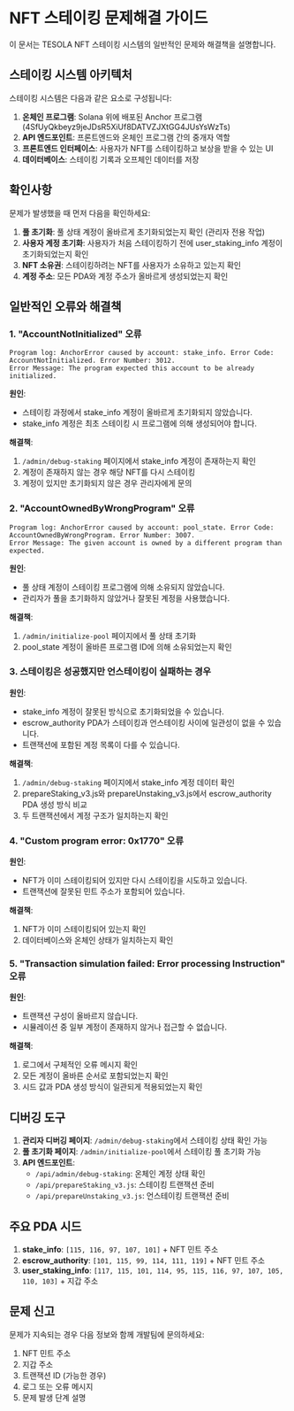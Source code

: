 # NFT 스테이킹 문제해결 가이드

이 문서는 TESOLA NFT 스테이킹 시스템의 일반적인 문제와 해결책을 설명합니다.

## 스테이킹 시스템 아키텍처

스테이킹 시스템은 다음과 같은 요소로 구성됩니다:

1. **온체인 프로그램**: Solana 위에 배포된 Anchor 프로그램 (4SfUyQkbeyz9jeJDsR5XiUf8DATVZJXtGG4JUsYsWzTs)
2. **API 엔드포인트**: 프론트엔드와 온체인 프로그램 간의 중개자 역할
3. **프론트엔드 인터페이스**: 사용자가 NFT를 스테이킹하고 보상을 받을 수 있는 UI
4. **데이터베이스**: 스테이킹 기록과 오프체인 데이터를 저장

## 확인사항

문제가 발생했을 때 먼저 다음을 확인하세요:

1. **풀 초기화**: 풀 상태 계정이 올바르게 초기화되었는지 확인 (관리자 전용 작업)
2. **사용자 계정 초기화**: 사용자가 처음 스테이킹하기 전에 user_staking_info 계정이 초기화되었는지 확인
3. **NFT 소유권**: 스테이킹하려는 NFT를 사용자가 소유하고 있는지 확인
4. **계정 주소**: 모든 PDA와 계정 주소가 올바르게 생성되었는지 확인

## 일반적인 오류와 해결책

### 1. "AccountNotInitialized" 오류

```
Program log: AnchorError caused by account: stake_info. Error Code: AccountNotInitialized. Error Number: 3012. 
Error Message: The program expected this account to be already initialized.
```

**원인**:
- 스테이킹 과정에서 stake_info 계정이 올바르게 초기화되지 않았습니다.
- stake_info 계정은 최초 스테이킹 시 프로그램에 의해 생성되어야 합니다.

**해결책**:
1. `/admin/debug-staking` 페이지에서 stake_info 계정이 존재하는지 확인
2. 계정이 존재하지 않는 경우 해당 NFT를 다시 스테이킹
3. 계정이 있지만 초기화되지 않은 경우 관리자에게 문의

### 2. "AccountOwnedByWrongProgram" 오류

```
Program log: AnchorError caused by account: pool_state. Error Code: AccountOwnedByWrongProgram. Error Number: 3007.
Error Message: The given account is owned by a different program than expected.
```

**원인**:
- 풀 상태 계정이 스테이킹 프로그램에 의해 소유되지 않았습니다.
- 관리자가 풀을 초기화하지 않았거나 잘못된 계정을 사용했습니다.

**해결책**:
1. `/admin/initialize-pool` 페이지에서 풀 상태 초기화
2. pool_state 계정이 올바른 프로그램 ID에 의해 소유되었는지 확인

### 3. 스테이킹은 성공했지만 언스테이킹이 실패하는 경우

**원인**:
- stake_info 계정이 잘못된 방식으로 초기화되었을 수 있습니다.
- escrow_authority PDA가 스테이킹과 언스테이킹 사이에 일관성이 없을 수 있습니다.
- 트랜잭션에 포함된 계정 목록이 다를 수 있습니다.

**해결책**:
1. `/admin/debug-staking` 페이지에서 stake_info 계정 데이터 확인
2. prepareStaking_v3.js와 prepareUnstaking_v3.js에서 escrow_authority PDA 생성 방식 비교
3. 두 트랜잭션에서 계정 구조가 일치하는지 확인

### 4. "Custom program error: 0x1770" 오류

**원인**:
- NFT가 이미 스테이킹되어 있지만 다시 스테이킹을 시도하고 있습니다.
- 트랜잭션에 잘못된 민트 주소가 포함되어 있습니다.

**해결책**:
1. NFT가 이미 스테이킹되어 있는지 확인
2. 데이터베이스와 온체인 상태가 일치하는지 확인

### 5. "Transaction simulation failed: Error processing Instruction" 오류

**원인**:
- 트랜잭션 구성이 올바르지 않습니다.
- 시뮬레이션 중 일부 계정이 존재하지 않거나 접근할 수 없습니다.

**해결책**:
1. 로그에서 구체적인 오류 메시지 확인
2. 모든 계정이 올바른 순서로 포함되었는지 확인
3. 시드 값과 PDA 생성 방식이 일관되게 적용되었는지 확인

## 디버깅 도구

1. **관리자 디버깅 페이지**: `/admin/debug-staking`에서 스테이킹 상태 확인 가능
2. **풀 초기화 페이지**: `/admin/initialize-pool`에서 스테이킹 풀 초기화 가능
3. **API 엔드포인트**:
   - `/api/admin/debug-staking`: 온체인 계정 상태 확인
   - `/api/prepareStaking_v3.js`: 스테이킹 트랜잭션 준비
   - `/api/prepareUnstaking_v3.js`: 언스테이킹 트랜잭션 준비

## 주요 PDA 시드

1. **stake_info**: `[115, 116, 97, 107, 101]` + NFT 민트 주소
2. **escrow_authority**: `[101, 115, 99, 114, 111, 119]` + NFT 민트 주소 
3. **user_staking_info**: `[117, 115, 101, 114, 95, 115, 116, 97, 107, 105, 110, 103]` + 지갑 주소

## 문제 신고

문제가 지속되는 경우 다음 정보와 함께 개발팀에 문의하세요:

1. NFT 민트 주소
2. 지갑 주소
3. 트랜잭션 ID (가능한 경우)
4. 로그 또는 오류 메시지
5. 문제 발생 단계 설명